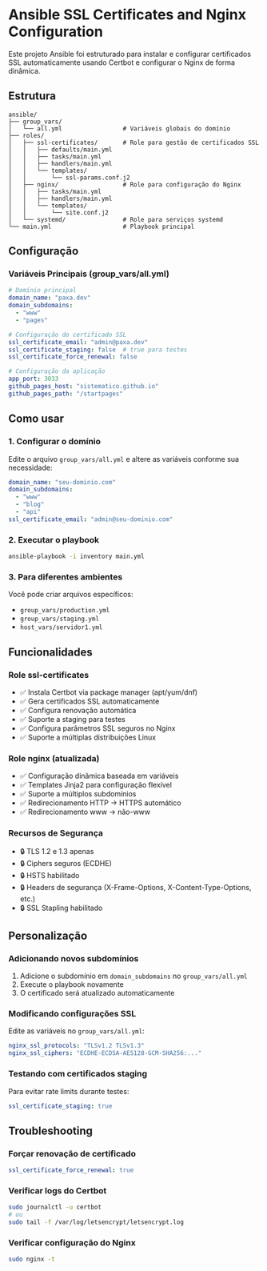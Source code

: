 # Ansible SSL Certificates and Nginx Configuration

Este projeto Ansible foi estruturado para instalar e configurar certificados SSL automaticamente usando Certbot e configurar o Nginx de forma dinâmica.

## Estrutura

```
ansible/
├── group_vars/
│   └── all.yml                 # Variáveis globais do domínio
├── roles/
│   ├── ssl-certificates/       # Role para gestão de certificados SSL
│   │   ├── defaults/main.yml
│   │   ├── tasks/main.yml
│   │   ├── handlers/main.yml
│   │   └── templates/
│   │       └── ssl-params.conf.j2
│   ├── nginx/                  # Role para configuração do Nginx
│   │   ├── tasks/main.yml
│   │   ├── handlers/main.yml
│   │   └── templates/
│   │       └── site.conf.j2
│   └── systemd/                # Role para serviços systemd
└── main.yml                    # Playbook principal
```

## Configuração

### Variáveis Principais (group_vars/all.yml)

```yaml
# Domínio principal
domain_name: "paxa.dev"
domain_subdomains:
  - "www"
  - "pages"

# Configuração do certificado SSL
ssl_certificate_email: "admin@paxa.dev"
ssl_certificate_staging: false  # true para testes
ssl_certificate_force_renewal: false

# Configuração da aplicação
app_port: 3033
github_pages_host: "sistematico.github.io"
github_pages_path: "/startpages"
```

## Como usar

### 1. Configurar o domínio
Edite o arquivo `group_vars/all.yml` e altere as variáveis conforme sua necessidade:

```yaml
domain_name: "seu-dominio.com"
domain_subdomains:
  - "www"
  - "blog"
  - "api"
ssl_certificate_email: "admin@seu-dominio.com"
```

### 2. Executar o playbook
```bash
ansible-playbook -i inventory main.yml
```

### 3. Para diferentes ambientes
Você pode criar arquivos específicos:
- `group_vars/production.yml`
- `group_vars/staging.yml`
- `host_vars/servidor1.yml`

## Funcionalidades

### Role ssl-certificates
- ✅ Instala Certbot via package manager (apt/yum/dnf)
- ✅ Gera certificados SSL automaticamente
- ✅ Configura renovação automática
- ✅ Suporte a staging para testes
- ✅ Configura parâmetros SSL seguros no Nginx
- ✅ Suporte a múltiplas distribuições Linux

### Role nginx (atualizada)
- ✅ Configuração dinâmica baseada em variáveis
- ✅ Templates Jinja2 para configuração flexível
- ✅ Suporte a múltiplos subdomínios
- ✅ Redirecionamento HTTP → HTTPS automático
- ✅ Redirecionamento www → não-www

### Recursos de Segurança
- 🔒 TLS 1.2 e 1.3 apenas
- 🔒 Ciphers seguros (ECDHE)
- 🔒 HSTS habilitado
- 🔒 Headers de segurança (X-Frame-Options, X-Content-Type-Options, etc.)
- 🔒 SSL Stapling habilitado

## Personalização

### Adicionando novos subdomínios
1. Adicione o subdomínio em `domain_subdomains` no `group_vars/all.yml`
2. Execute o playbook novamente
3. O certificado será atualizado automaticamente

### Modificando configurações SSL
Edite as variáveis no `group_vars/all.yml`:
```yaml
nginx_ssl_protocols: "TLSv1.2 TLSv1.3"
nginx_ssl_ciphers: "ECDHE-ECDSA-AES128-GCM-SHA256:..."
```

### Testando com certificados staging
Para evitar rate limits durante testes:
```yaml
ssl_certificate_staging: true
```

## Troubleshooting

### Forçar renovação de certificado
```yaml
ssl_certificate_force_renewal: true
```

### Verificar logs do Certbot
```bash
sudo journalctl -u certbot
# ou
sudo tail -f /var/log/letsencrypt/letsencrypt.log
```

### Verificar configuração do Nginx
```bash
sudo nginx -t
```